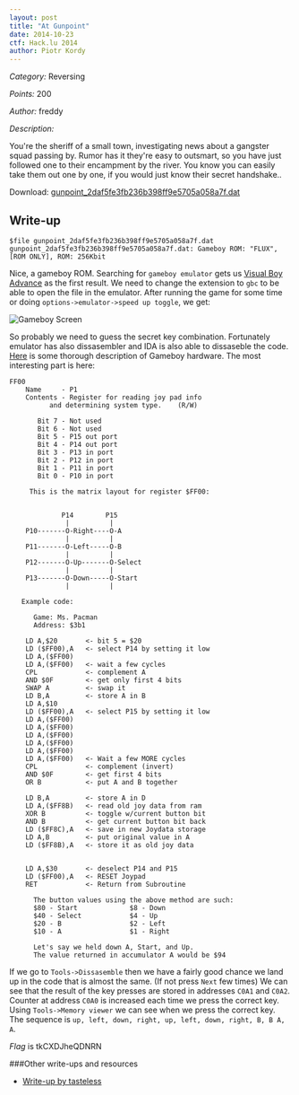 ```yaml
---
layout: post
title: "At Gunpoint"
date: 2014-10-23
ctf: Hack.lu 2014
author: Piotr Kordy
---
```


*Category:* Reversing

*Points:* 200

*Author:* freddy

*Description:*

You're the sheriff of a small town, investigating news about a gangster squad
passing by. Rumor has it they're easy to outsmart, so you have just followed one
to their encampment by the river. You know you can easily take them out one by
one, if you would just know their secret handshake..

Download:
[gunpoint_2daf5fe3fb236b398ff9e5705a058a7f.dat][1]


Write-up
--------


	$file gunpoint_2daf5fe3fb236b398ff9e5705a058a7f.dat
	gunpoint_2daf5fe3fb236b398ff9e5705a058a7f.dat: Gameboy ROM: "FLUX", [ROM ONLY], ROM: 256Kbit


Nice, a gameboy ROM. Searching for `gameboy emulator` gets us
[Visual Boy Advance](http://sourceforge.net/projects/vba/) as the first result. We need to
change the extension to `gbc` to be able to open the file in the emulator.
After running the game for some time or doing `options->emulator->speed up
toggle`, we get:

![Gameboy Screen]({{site.url}}/assets/2014/gunpoint_screen.png)

So probably we need to guess the secret key combination. Fortunately emulator
has also dissasembler and IDA is also able to dissaseble the code.
[Here](http://www.opusgames.com/games/GBDev/zips/Gbspec.txt) is some thorough
description of Gameboy hardware. The most interesting part is here:


	FF00
		Name     - P1
		Contents - Register for reading joy pad info
              and determining system type.    (R/W)
			  
           Bit 7 - Not used
           Bit 6 - Not used
           Bit 5 - P15 out port
           Bit 4 - P14 out port
           Bit 3 - P13 in port
           Bit 2 - P12 in port
           Bit 1 - P11 in port
           Bit 0 - P10 in port
		   
         This is the matrix layout for register $FF00:
		 
		 
                 P14        P15
                  |          |
        P10-------O-Right----O-A
                  |          |
        P11-------O-Left-----O-B
                  |          |
        P12-------O-Up-------O-Select
                  |          |
        P13-------O-Down-----O-Start
                  |          |
				  
       Example code:
	   
          Game: Ms. Pacman
          Address: $3b1
		  
        LD A,$20       <- bit 5 = $20
        LD ($FF00),A   <- select P14 by setting it low
        LD A,($FF00)
        LD A,($FF00)   <- wait a few cycles
        CPL            <- complement A
        AND $0F        <- get only first 4 bits
        SWAP A         <- swap it
        LD B,A         <- store A in B
        LD A,$10
        LD ($FF00),A   <- select P15 by setting it low
        LD A,($FF00)
        LD A,($FF00)
        LD A,($FF00)
        LD A,($FF00)
        LD A,($FF00)
        LD A,($FF00)   <- Wait a few MORE cycles
        CPL            <- complement (invert)
        AND $0F        <- get first 4 bits
        OR B           <- put A and B together
		
        LD B,A         <- store A in D
        LD A,($FF8B)   <- read old joy data from ram
        XOR B          <- toggle w/current button bit
        AND B          <- get current button bit back
        LD ($FF8C),A   <- save in new Joydata storage
        LD A,B         <- put original value in A
        LD ($FF8B),A   <- store it as old joy data
		
		
        LD A,$30       <- deselect P14 and P15
        LD ($FF00),A   <- RESET Joypad
        RET            <- Return from Subroutine
		
          The button values using the above method are such:
          $80 - Start             $8 - Down
          $40 - Select            $4 - Up
          $20 - B                 $2 - Left
          $10 - A                 $1 - Right
		  
          Let's say we held down A, Start, and Up.
          The value returned in accumulator A would be $94


If we go to `Tools->Dissasemble` then we have a fairly good chance we land up in
the code that is almost the same. (If not press `Next` few times) We can see
that the result of the key presses are stored in addresses `C0A1` and `C0A2`.
Counter at address `C0A0` is increased each time we press the correct key. Using
`Tools->Memory viewer` we can see when we press the correct key. The sequence is 
`up, left, down, right, up, left, down, right, B, B A, A`. 

*Flag* is tkCXDJheQDNRN 


###Other write-ups and resources


* [Write-up by tasteless][2]

[1]: {{site.url}}/assets/2014/gunpoint_2daf5fe3fb236b398ff9e5705a058a7f.dat      "file"
[2]: http://tasteless.se/2014/10/hack-lu-ctf-2014-at-gunpoint/					"tasteless"

